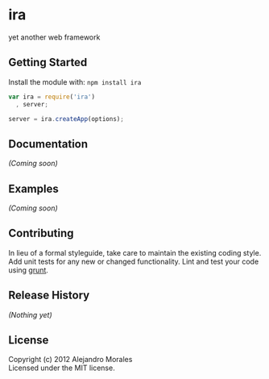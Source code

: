 # ira

yet another web framework

## Getting Started
Install the module with: `npm install ira`

```javascript
var ira = require('ira')
  , server;

server = ira.createApp(options);

```

## Documentation
_(Coming soon)_

## Examples
_(Coming soon)_

## Contributing
In lieu of a formal styleguide, take care to maintain the existing coding style. Add unit tests for any new or changed functionality. Lint and test your code using [grunt](https://github.com/cowboy/grunt).

## Release History
_(Nothing yet)_

## License
Copyright (c) 2012 Alejandro Morales  
Licensed under the MIT license.
